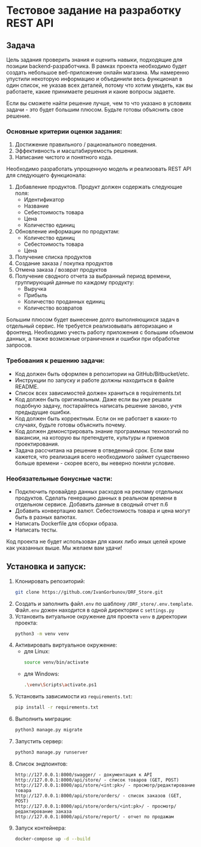 # Тестовое задание на разработку REST API

## Задача
Цель задания проверить знания и оценить навыки, подходящие для позиции backend-разработчика. В рамках проекта необходимо будет создать небольшое веб-приложение онлайн магазина. Мы намеренно упустили некоторую информацию и объединили весь функционал в один список, не указав всех деталей, потому что хотим увидеть, как вы работаете, какие принимаете решения и какие вопросы задаете.

Если вы сможете найти решение лучше, чем то что указано в условиях задачи - это будет большим плюсом. Будьте готовы объяснить свое решение.        

### Основные критерии оценки задания:                
1. Достижение правильного / рационального поведения.
2. Эффективность и масштабируемость решения.                    
3. Написание чистого и понятного кода.

Необходимо разработать упрощенную модель и реализовать REST API для следующего функционала:            
1. Добавление продуктов. Продукт должен содержать следующие поля:
   - Идентификатор
   - Название
   - Себестоимость товара
   - Цена
   - Количество единиц
2. Обновление информации по продуктам:
   - Количество единиц
   - Себестоимость товара
   - Цена    
3. Получение списка продуктов
4. Создание заказа / покупка продуктов
5. Отмена заказа / возврат продуктов
6. Получение сводного отчета за выбранный период времени, группирующий данные по каждому продукту:
   - Выручка
   - Прибыль
   - Количество проданных единиц
   - Количество возвратов                        

Большим плюсом будет вынесение долго выполняющихся задач в отдельный сервис. Не требуется реализовывать авторизацию и фронтенд. Необходимо учесть работу приложения с большим объемом данных, а также возможные ограничения и ошибки при обработке запросов.                

### Требования к решению задачи:
   -  Код должен быть оформлен в репозитории на GitHub/Bitbucket/etc.
   -  Инструкции по запуску и работе должны находиться в файле README.
   -  Список всех зависимостей должен храниться в requirements.txt
   -  Код должен быть оригинальным. Даже если вы уже решали подобную задачу, постарайтесь написать решение заново, учтя предыдущие ошибки.
   -  Код должен быть корректным. Если он не работает в каких-то случаях, будьте готовы объяснить почему.
   -  Код должен демонстрировать знание программных технологий по вакансии, на которую вы претендуете, культуры и приемов проектирования.
   -  Задача рассчитана на решение в отведенный срок. Если вам кажется, что реализация всего необходимого займет существенно больше времени - скорее всего, вы неверно поняли условие.
                                 
### Необязательные бонусные части:            
   -  Подключить провайдер данных расходов на рекламу отдельных продуктов. Сделать генерацию данных в реальном времени в отдельном сервисе. Добавить данные в сводный отчет п.6        
   -  Добавить конвертацию валют. Себестоимость товара и цена могут быть в разных валютах.
   -  Написать Dockerfile для сборки образа.
   -  Написать тесты.
                    
Код проекта не будет использован для каких либо иных целей кроме как указанных выше. Мы желаем вам удачи!


## Установка и запуск:
1. Клонировать репозиторий:
   ```bash
   git clone https://github.com/IvanGorbunov/DRF_Store.git
   ```
2. Создать и заполнить файл`.env` по шаблону `/DRF_store/.env.template`. Файл`.env` дожен находится в одной директории с `settings.py`
3. Установить витуальное окружение для проекта `venv` в директории проекта:
    ```bash
    python3 -m venv venv
    ```
4. Активировать виртуальное окружение:
   - для Linux: 
       ```bash
       source venv/bin/activate
       ```
   - для Windows:
       ```bash
       .\venv\Scripts\activate.ps1
       ```
5. Установить зависимости из `requirements.txt`:
    ```bash
    pip install -r requirements.txt
    ```
6. Выполнить миграции:
    ```bash
    python3 manage.py migrate
    ```
7. Запустить сервер:
    ```bash
    python3 manage.py runserver
    ```
8. Список эндпоинтов:
   ```angular2html
   http://127.0.0.1:8000/swagger/ - документация к API
   http://127.0.0.1:8000/api/store/ - список товаров (GET, POST)
   http://127.0.0.1:8000/api/store/<int:pk>/ - просмотр/редактирование товара
   http://127.0.0.1:8000/api/store/orders/ - список заказов (GET, POST)
   http://127.0.0.1:8000/api/store/orders/<int:pk>/ - просмотр/редактирование заказа
   http://127.0.0.1:8000/api/store/report/ - отчет по продажам
   ```
9. Запуск контейнера:
   ```bash
   docker-compose up -d --build
   ```